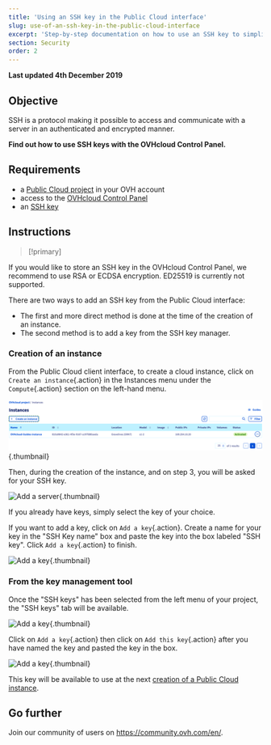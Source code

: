 ```yaml
---
title: 'Using an SSH key in the Public Cloud interface'
slug: use-of-an-ssh-key-in-the-public-cloud-interface
excerpt: 'Step-by-step documentation on how to use an SSH key to simplify access to Cloud servers'
section: Security
order: 2
---
```


**Last updated 4th December 2019**

## Objective

SSH is a protocol making it possible to access and communicate with a server in an authenticated and encrypted manner.

**Find out how to use SSH keys with the OVHcloud Control Panel.**

## Requirements

- a [Public Cloud project](https://www.ovhcloud.com/en-ie/public-cloud/) in your OVH account
- access to the [OVHcloud Control Panel](https://www.ovh.com/auth/?action=gotomanager)
- an [SSH key](https://docs.ovh.com/ie/en/public-cloud/create-ssh-keys/)


## Instructions

> [!primary]
>
If you would like to store an SSH key in the OVHcloud Control Panel, we recommend to use RSA or ECDSA encryption. ED25519 is currently not supported.
>

There are two ways to add an SSH key from the Public Cloud interface:

- The first and more direct method is done at the time of the creation of an instance.
- The second method is to add a key from the SSH key manager.


### Creation of an instance
From the Public Cloud client interface, to create a cloud instance, click on `Create an instance`{.action} in the Instances menu under the `Compute`{.action} section on the left-hand menu.

![Add a server](images/compute.png){.thumbnail}

Then, during the creation of the instance, and on step 3, you will be asked for your SSH key.

![Add a server](images/selectkey.png){.thumbnail}

If you already have keys, simply select the key of your choice.

If you want to add a key, click on `Add a key`{.action}. Create a name for your key in the "SSH Key name" box and paste the key into the box labeled "SSH key". Click `Add a key`{.action} to finish.

![Add a key](images/addkey.png){.thumbnail}

### From the key management tool

Once the "SSH keys" has been selected from the left menu of your project, the "SSH keys" tab will be available.

![Add a key](images/addkeymenu.png){.thumbnail}

Click on `Add a key`{.action} then click on `Add this key`{.action} after you have named the key and pasted the key in the box.

![Add a key](images/addkeymenu1.png){.thumbnail}

This key will be available to use at the next [creation of a Public Cloud instance](../get-started-with-a-public-cloud-instance/).

## Go further

Join our community of users on <https://community.ovh.com/en/>.
